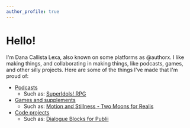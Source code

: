 ```yaml
---
author_profile: true
---
```


# Hello!
I'm Dana Callista Lexa, also known on some platforms as @authorx. I like making things, and collaborating in making things, like podcasts, games, and other silly projects. Here are some of the things I've made that I'm proud of:

* [Podcasts](/podcasts)
    * Such as: [SuperIdols! RPG](https://superidolsrpg.wordpress.com/)
* [Games and supplements](/games)
    * Such as: [Motion and Stillness - Two Moons for Realis](https://author-x.itch.io/motion-and-stillness)
* [Code projects](/code)
    * Such as: [Dialogue Blocks for Publii](https://github.com/AuthorX/PubliiDialogueBlocks)
